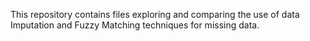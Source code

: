 This repository contains files exploring and comparing the use of data Imputation and Fuzzy Matching techniques for missing data.

